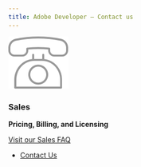 ```yaml
---
title: Adobe Developer — Contact us
---
```


<TextBlock slots="image" width="100%" theme="lightest"  alignment="yes" className="sale-support-img div-p-0 mediaSize w-50 sale-support-img"/>

![adobe-sales](../../images/2_Icon_Sales.svg " ")

<TextBlock slots="heading,text1, text2, buttons" width="100%" theme="lightest"  alignment="yes"  className=" py-0  div-p-0  link linking contact-sales sale-support-btn-align"/>

### Sales

**Pricing, Billing, and Licensing**

[Visit our Sales FAQ](/faq/sales/#account-management)

- [Contact Us](./sales.md)
